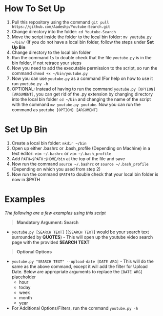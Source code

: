 # How To Set Up

1. Pull this repository using the command ```git pull https://github.com/Aadeshp/Youtube-Search.git```
2. Change directory into the folder: ```cd Youtube-Search```
3. Move the script inside the folder to the local bin folder: ```mv youtube.py ~/bin/``` (If you do not have a local bin folder, follow the steps under <b>Set Up Bin</b>
4. Change directory to the local bin folder
5. Run the command ```ls``` to double check that the file ```youtube.py``` is in the bin folder, if not retrace your steps
6. Now you need to add the executable permission to the script, so run the command ```chmod +x ~/bin/youtube.py```
7. Now you can use ```youtube.py``` as a command (For help on how to use it run ```youtube.py -h```
8. OPTIONAL: Instead of having to run the command ```youtube.py [OPTION] [ARGUMENT]```, you can get rid of the .py extension by changing directory into the local bin folder ```cd ~/bin``` and changing the name of the script with the command ```mv youtube.py youtube```. Now you can run the command as ```youtube [OPTION] [ARGUMENT]```

# Set Up Bin

1. Create a local bin folder: ```mkdir ~/bin```
2. Open up either .bashrc or .bash_profile (Depending on Machine) in a text editor: ```vim ~/.bashrc``` or ```vim ~/.bash_profile```
3. Add ```PATH=$PATH:$HOME/bin``` at the top of the file and save
4. Now run the command ```source ~/.bashrc``` or ```source ~/.bash_profile``` (Depending on which you used from step 2)
5. Now run the command ```$PATH``` to double check that your local bin folder is now in $PATH

# Examples

*The following are a few examples using this script*
> <b>Mandatory Argument: Search</b>
- ```youtube.py [SEARCH TEXT]``` (```[SEARCH TEXT]``` would be your search text surrounded by <b>QUOTES</b>) - This will open up the youtube video search page with the provided <b>SEARCH TEXT</b>

> <b>Optional Options</b>
- ```youtube.py "SEARCH TEXT" --upload-date [DATE ARG]``` - This will do the same as the above command, except it will add the filter for Upload Date. Below are appropriate arguments to replace the ```[DATE ARG]``` placeholder
  - hour
  - today
  - week
  - month
  - year
- For Additional Options/Filters, run the command ```youtube.py -h```
